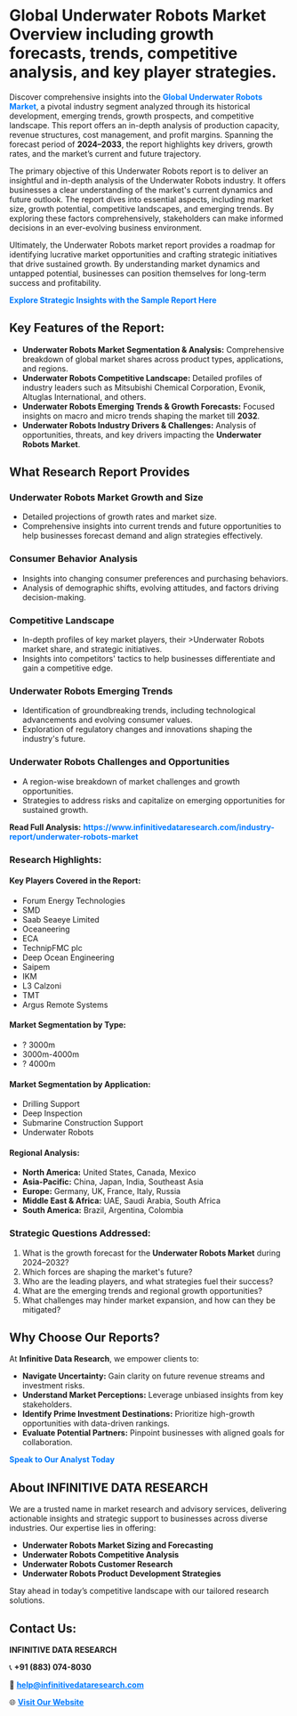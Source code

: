 <h1>Global Underwater Robots Market Overview including growth forecasts, trends, competitive analysis, and key player strategies.</h1>
<p>
Discover comprehensive insights into the 
<a href="https://www.infinitivedataresearch.com/industry-report/underwater-robots-market" rel="dofollow" style="color: #007BFF; text-decoration: none;"><strong>Global Underwater Robots Market</strong></a>, a pivotal industry segment analyzed through its historical development, emerging trends, growth prospects, and competitive landscape. This report offers an in-depth analysis of production capacity, revenue structures, cost management, and profit margins. Spanning the forecast period of <strong>2024–2033</strong>, the report highlights key drivers, growth rates, and the market’s current and future trajectory.
</p>
<p>
The primary objective of this Underwater Robots report is to deliver an insightful and in-depth analysis of the Underwater Robots industry. It offers businesses a clear understanding of the market's current dynamics and future outlook. The report dives into essential aspects, including market size, growth potential, competitive landscapes, and emerging trends. By exploring these factors comprehensively, stakeholders can make informed decisions in an ever-evolving business environment.
</p>
<p>
Ultimately, the Underwater Robots market report provides a roadmap for identifying lucrative market opportunities and crafting strategic initiatives that drive sustained growth. By understanding market dynamics and untapped potential, businesses can position themselves for long-term success and profitability.
</p>
<p>
<a href="https://www.infinitivedataresearch.com/request-sample/reportId=112387" style="color: #007BFF; text-decoration: none;"><strong>Explore Strategic Insights with the Sample Report Here</strong></a>
</p>

<h2>Key Features of the Report:</h2>
<ul>
<li><strong>Underwater Robots Market Segmentation & Analysis:</strong> Comprehensive breakdown of global market shares across product types, applications, and regions.</li>
<li><strong>Underwater Robots Competitive Landscape:</strong> Detailed profiles of industry leaders such as Mitsubishi Chemical Corporation, Evonik, Altuglas International, and others.</li>
<li><strong>Underwater Robots Emerging Trends & Growth Forecasts:</strong> Focused insights on macro and micro trends shaping the market till <strong>2032</strong>.</li>
<li><strong>Underwater Robots Industry Drivers & Challenges:</strong> Analysis of opportunities, threats, and key drivers impacting the <strong>Underwater Robots Market</strong>.</li>
</ul>

<h2>What Research Report Provides</h2>
<h3>Underwater Robots Market Growth and Size</h3>
<ul>
<li>Detailed projections of growth rates and market size.</li>
<li>Comprehensive insights into current trends and future opportunities to help businesses forecast demand and align strategies effectively.</li>
</ul>

<h3>Consumer Behavior Analysis</h3>
<ul>
<li>Insights into changing consumer preferences and purchasing behaviors.</li>
<li>Analysis of demographic shifts, evolving attitudes, and factors driving decision-making.</li>
</ul>

<h3>Competitive Landscape</h3>
<ul>
<li>In-depth profiles of key market players, their >Underwater Robots market share, and strategic initiatives.</li>
<li>Insights into competitors' tactics to help businesses differentiate and gain a competitive edge.</li>
</ul>

<h3>Underwater Robots Emerging Trends</h3>
<ul>
<li>Identification of groundbreaking trends, including technological advancements and evolving consumer values.</li>
<li>Exploration of regulatory changes and innovations shaping the industry's future.</li>
</ul>

<h3>Underwater Robots Challenges and Opportunities</h3>
<ul>
<li>A region-wise breakdown of market challenges and growth opportunities.</li>
<li>Strategies to address risks and capitalize on emerging opportunities for sustained growth.</li>
</ul>
<p><strong>Read Full Analysis:</strong> <a href="https://www.infinitivedataresearch.com/industry-report/underwater-robots-market" rel="dofollow" style="color: #007BFF; text-decoration: none;"><strong>https://www.infinitivedataresearch.com/industry-report/underwater-robots-market</strong></a></p>
<h3>Research Highlights:</h3>
<h4>Key Players Covered in the Report:</h4>
<ul><li>Forum Energy Technologies</li><li>SMD</li><li>Saab Seaeye Limited</li><li>Oceaneering</li><li>ECA</li><li>TechnipFMC plc</li><li>Deep Ocean Engineering</li><li>Saipem</li><li>IKM</li><li>L3 Calzoni</li><li>TMT</li><li>Argus Remote Systems</li></ul>
<h4>Market Segmentation by Type:</h4>
<ul><li>? 3000m</li><li>3000m-4000m</li><li>? 4000m</li></ul>
<h4>Market Segmentation by Application:</h4>
<ul><li>Drilling Support</li><li>Deep Inspection</li><li>Submarine Construction Support</li><li>Underwater Robots</li></ul>

<h4>Regional Analysis:</h4>
<ul>
<li><strong>North America:</strong> United States, Canada, Mexico</li>
<li><strong>Asia-Pacific:</strong> China, Japan, India, Southeast Asia</li>
<li><strong>Europe:</strong> Germany, UK, France, Italy, Russia</li>
<li><strong>Middle East & Africa:</strong> UAE, Saudi Arabia, South Africa</li>
<li><strong>South America:</strong> Brazil, Argentina, Colombia</li>
</ul>

<h3>Strategic Questions Addressed:</h3>
<ol>
<li>What is the growth forecast for the <strong>Underwater Robots Market</strong> during 2024–2032?</li>
<li>Which forces are shaping the market's future?</li>
<li>Who are the leading players, and what strategies fuel their success?</li>
<li>What are the emerging trends and regional growth opportunities?</li>
<li>What challenges may hinder market expansion, and how can they be mitigated?</li>
</ol>

<h2>Why Choose Our Reports?</h2>
<p>At <strong>Infinitive Data Research</strong>, we empower clients to:</p>
<ul>
<li><strong>Navigate Uncertainty:</strong> Gain clarity on future revenue streams and investment risks.</li>
<li><strong>Understand Market Perceptions:</strong> Leverage unbiased insights from key stakeholders.</li>
<li><strong>Identify Prime Investment Destinations:</strong> Prioritize high-growth opportunities with data-driven rankings.</li>
<li><strong>Evaluate Potential Partners:</strong> Pinpoint businesses with aligned goals for collaboration.</li>
</ul>
<p><a href="https://www.infinitivedataresearch.com/industry-report/underwater-robots-market" rel="dofollow" style="color: #007BFF; text-decoration: none;"><strong>Speak to Our Analyst Today</strong></a></p>

<h2>About INFINITIVE DATA RESEARCH</h2>
<p>We are a trusted name in market research and advisory services, delivering actionable insights and strategic support to businesses across diverse industries. Our expertise lies in offering:</p>
<ul>
<li><strong>Underwater Robots Market Sizing and Forecasting</strong></li>
<li><strong>Underwater Robots Competitive Analysis</strong></li>
<li><strong>Underwater Robots Customer Research</strong></li>
<li><strong>Underwater Robots Product Development Strategies</strong></li>
</ul>
<p>Stay ahead in today’s competitive landscape with our tailored research solutions.</p>

<h2>Contact Us:</h2>
<p><strong>INFINITIVE DATA RESEARCH</strong></p>
<p>📞 <strong>+91 (883) 074-8030</strong></p>
<p>📧 <strong><a href="mailto:help@infinitivedataresearch.com" style="color: #007BFF;">help@infinitivedataresearch.com</a></strong></p>
<p>🌐 <strong><a href="https://www.infinitivedataresearch.com" rel="dofollow" style="color: #007BFF;">Visit Our Website</a></strong></p>